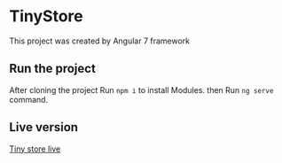 
# TinyStore

This project was created by Angular 7 framework  


## Run the project

After cloning the project Run `npm i` to install Modules. then Run `ng serve` command. 


## Live version

[Tiny store live](https://tiny-store.netlify.com/catalog)
